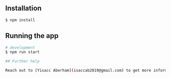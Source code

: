 

## Installation

```bash
$ npm install
```

## Running the app

```bash
# development
$ npm run start

## Further help

Reach out to [Yisacc Aberham](isaccab2019@gmail.com) to get more information.



